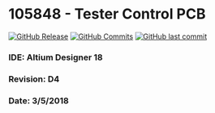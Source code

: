 # 105848 - Tester Control PCB

[![GitHub Release][releases-shield]][releases]
[![GitHub Commits][commits-shield]][commits]
[![GitHub last commit][last-commit-shield]][detex]


### IDE: Altium Designer 18
### Revision: D4
### Date: 3/5/2018



[releases]: https://github.com/dhahaj/105848/releases
[releases-shield]: https://img.shields.io/github/release/hassio-addons/addon-appdaemon3.svg
[commits]: https://github.com/dhahaj/105848/commits/master
[commits-shield]: https://img.shields.io/github/commit-activity/y/hassio-addons/addon-ide.svg
[last-commit]: https://img.shields.io/github/last-commit/google/skia/infra/config.svg?style=flat-square
[last-commit-shield]: https://img.shields.io/github/last-commit/google/skia.svg
[repository]: https://github.com/dhahaj/105848/repository
[size-shield]: https://img.shields.io/github/repo-size/badges/shields.svg
[detex]: https://detex.com
